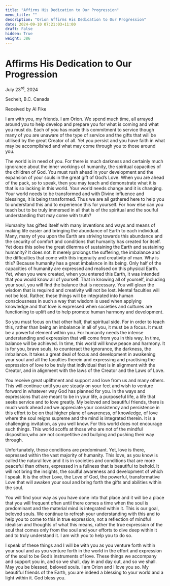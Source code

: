 ```yaml
---
title: "Affirms His Dedication to Our Progression"
menu_title: ""
description: "Orion Affirms His Dedication to Our Progression"
date: 2024-09-10 07:21:03+11:00
draft: False
hidden: True
weight: 386
---
```

# Affirms His Dedication to Our Progression

July 23<sup>rd</sup>, 2024

Sechelt, B.C. Canada

Received by Al Fike 

I am with you, my friends. I am Orion. We spend much time, all arrayed around you to help develop and prepare you for what is coming and what you must do. Each of you has made this commitment to service though many of you are unaware of the type of service and the gifts that will be utilised by the great Creator of all. Yet you persist and you have faith in what may be accomplished and what may come through you to those around you. 

The world is in need of you. For there is much darkness and certainly much ignorance about the inner workings of humanity, the spiritual capacities of the children of God. You must rush ahead in your development and the expansion of your souls in the great gift of God’s Love. When you are ahead of the pack, so to speak, then you may teach and demonstrate what it is that is so lacking in this world. Your world needs change and it is changing. Your world needs to be transformed and with Divine influence and blessings, it is being transformed. Thus we are all gathered here to help you to understand this and to experience this for yourself. For how else can you teach but to be truly immersed in all that is of the spiritual and the soulful understanding that may come with truth?

Humanity has gifted itself with many inventions and ways and means of making life easier and bringing the abundance of Earth to each individual. Many, many of you upon the Earth are striving towards this abundance and the security of comfort and conditions that humanity has created for itself. Yet does this solve the great dilemma of sustaining the Earth and sustaining humanity? It does not. It merely prolongs the suffering, the imbalance and the difficulties that come with this ingenuity and creativity of man. Why is this? Because humanity has a great imbalance in its being. Only half of the capacities of humanity are expressed and realised on this physical Earth. Yet, when you were created, when you entered this Earth, it was intended that you would know all of yourself. That in knowing all of yourself, including your soul, you will find the balance that is necessary. You will glean the wisdom that is required and creativity will not be lost. Mental faculties will not be lost. Rather, these things will be integrated into human consciousness in such a way that wisdom is used when applying knowledge and that love is expressed when societies and cultures are functioning to uplift and to help promote human harmony and development.

So you must focus on that other half, that spiritual side. For in order to teach this, rather than being an imbalance in all of you, it must be a focus. It must be a powerful element within you. For humanity needs the intense understanding and expression that will come from you in this way. In time, balance will be achieved. In time, this world will know peace and harmony. It is for you, brave souls, to counteract the ignorance, the darkness, the imbalance. It takes a great deal of focus and development in awakening your soul and all the faculties therein and expressing and practising the expression of love to be truly that individual that is in alignment with the Creator, and in alignment with the laws of the Creator and the Laws of Love.

You receive great upliftment and support and love from us and many others. This will continue until you are steady on your feet and wish to venture forward in whatever way God has planned for you. In the ways and expressions that are meant to be in your life, a purposeful life, a life that seeks service and to love greatly. My beloved and beautiful friends, there is much work ahead and we appreciate your consistency and persistence in this effort to be on that higher plane of awareness, of knowledge, of love where the soul reigns supreme and the mind is integrated therein. It is a challenging invitation, as you well know. For this world does not encourage such things. This world scoffs at those who are not of the mindful disposition,who are not competitive and bullying and pushing their way through. 

Unfortunately, these conditions are predominant. Yet, love is there, expressed within the vast majority of humanity. This love, as you know is called the natural love and it is in societies and conditions that are more peaceful than others, expressed in a fullness that is beautiful to behold. It will not bring the insights, the soulful awareness and development of which I speak. It is the other Love, the Love of God, the powerful, transformative Love that will awaken your soul and bring forth the gifts and abilities within the soul.

You will find your way as you have done into that place and it will be a place that you will frequent often until there comes a time when the soul is predominant and the material mind is integrated within it. This is our goal, beloved souls. We continue to refresh your understanding with this and to help you to come to this in true expression, not a reflection of mindful idealism and thoughts of what this means, rather the true expression of the soul that comes only from the soul and your efforts to dive deep within it and to truly understand it. I am with you to help you to do so. 

I speak of these things and I will be with you as you venture forth within your soul and as you venture forth in the world in the effort and expression of the soul to be God’s instruments of love. These things we accompany and support you in, and so we shall, day in and day out, and so we shall. May you be blessed, beloved souls. I am Orion and I love you so. My beautiful friends of the Earth, you are indeed a blessing to your world and a light within it. God bless you.